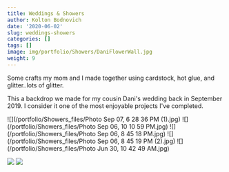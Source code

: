 ```yaml
---
title: Weddings & Showers
author: Kolton Bodnovich
date: '2020-06-02'
slug: weddings-showers
categories: []
tags: []
image: img/portfolio/Showers/DaniFlowerWall.jpg
weight: 9
---
```


Some crafts my mom and I made together using cardstock, hot glue, and glitter..lots of glitter. 

<!--more-->

This a backdrop we made for my cousin Dani's wedding back in September 2019. I consider it one of the most enjoyable projects I've completed. 

![](/portfolio/Showers_files/Photo Sep 07, 6 28 36 PM (1).jpg)
![](/portfolio/Showers_files/Photo Sep 06, 10 10 59 PM.jpg)
![](/portfolio/Showers_files/Photo Sep 06, 8 45 18 PM.jpg)
![](/portfolio/Showers_files/Photo Sep 06, 8 45 19 PM (2).jpg)
![](/portfolio/Showers_files/Photo Jun 30, 10 42 49 AM.jpg)

![](/portfolio/Showers_files/IMG_0054.JPG)
![](/portfolio/Showers_files/shower_me.gif)
